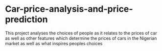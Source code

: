 # Car-price-analysis-and-price-prediction
This project analyses the choices of people as it relates to the prices of car as well as other features which determine the prices of cars in the Nigerian market as well as what inspires peoples choices
